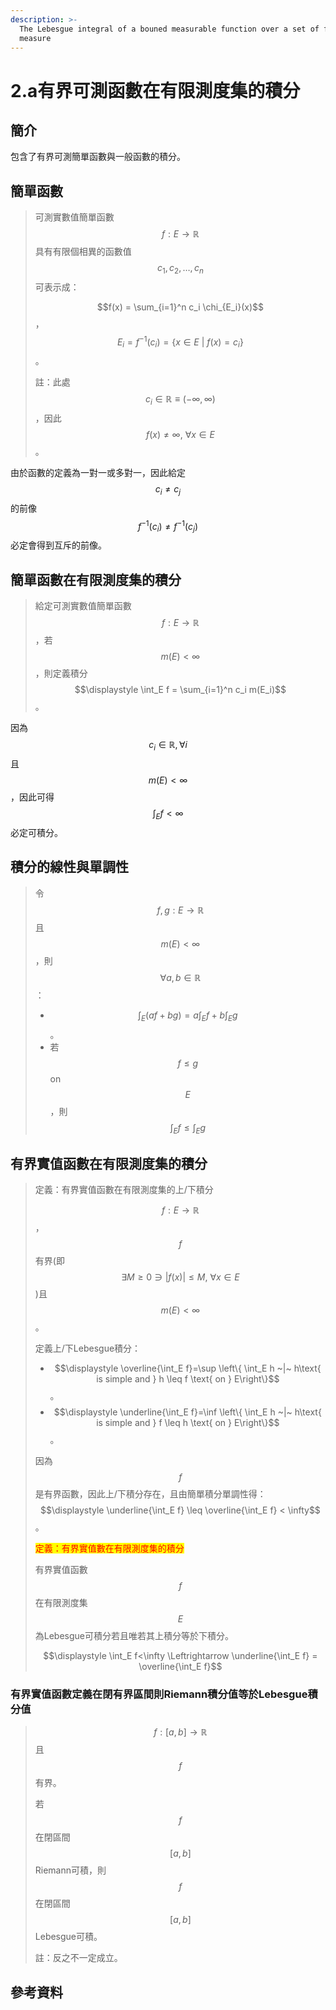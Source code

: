 ```yaml
---
description: >-
  The Lebesgue integral of a bouned measurable function over a set of finite
  measure
---
```


# 2.a有界可測函數在有限測度集的積分

## 簡介

包含了有界可測簡單函數與一般函數的積分。

## 簡單函數

> 可測實數值簡單函數$$f: E \rightarrow \mathbb{R}$$具有有限個相異的函數值$$c_1, c_2, \dots, c_n$$可表示成：
>
> $$f(x) = \sum_{i=1}^n c_i \chi_{E_i}(x)$$，$$E_i = f^{-1}(c_i)=\{x \in E ~|~ f(x)=c_i\}$$。
>
> 註：此處$$c_i \in \mathbb{R} \equiv (-\infty, \infty)$$，因此$$f(x)\neq \infty, ~\forall x \in E$$。

由於函數的定義為一對一或多對一，因此給定$$c_i \neq c_j$$的前像$$f^{-1}(c_i) \neq f^{-1}(c_j)$$必定會得到互斥的前像。

## 簡單函數在有限測度集的積分

> 給定可測實數值簡單函數$$f: E \rightarrow \mathbb{R}$$，若$$m(E)<\infty$$，則定義積分$$\displaystyle \int_E f = \sum_{i=1}^n c_i m(E_i)$$。

因為$$c_i \in \mathbb{R}, \forall i$$且$$m(E)<\infty$$，因此可得$$\displaystyle \int_E f<\infty$$必定可積分。

## 積分的線性與單調性

> 令$$f,g: E \rightarrow \mathbb{R}$$且$$m(E)<\infty$$，則$$\forall a, b\in \mathbb{R}$$：
>
> * $$\displaystyle \int_E (af+bg)=a\int_E f + b \int_E g$$。
> * 若$$f \leq g$$ on $$E$$，則$$\displaystyle \int_E f \leq \int_E g$$

## 有界實值函數在有限測度集的積分

> 定義：有界實值函數在有限測度集的上/下積分
>
> $$f: E \rightarrow \mathbb{R}$$，$$f$$有界(即$$\exists M\geq 0 \ni |f(x)|\leq M, ~\forall x \in E$$)且$$m(E)<\infty$$。
>
> 定義上/下Lebesgue積分：
>
> * $$\displaystyle \overline{\int_E f}=\sup \left\{ \int_E h ~|~ h\text{ is simple and } h \leq f \text{ on } E\right\}$$。
> * $$\displaystyle \underline{\int_E f}=\inf \left\{ \int_E h ~|~ h\text{ is simple and } f \leq h \text{ on } E\right\}$$。
>
> 因為$$f$$是有界函數，因此上/下積分存在，且由簡單積分單調性得：$$\displaystyle \underline{\int_E f} \leq \overline{\int_E f} < \infty$$。
>
> <mark style="color:red;">定義：有界實值數在有限測度集的積分</mark>
>
> 有界實值函數$$f$$在有限測度集$$E$$為Lebesgue可積分若且唯若其上積分等於下積分。
>
> $$\displaystyle \int_E f<\infty \Leftrightarrow \underline{\int_E f} = \overline{\int_E f}$$

### 有界實值函數定義在閉有界區間則Riemann積分值等於Lebesgue積分值

> $$f: [a,b] \rightarrow \mathbb{R}$$且$$f$$有界。
>
> 若$$f$$在閉區間$$[a,b]$$Riemann可積，則$$f$$在閉區間$$[a,b]$$Lebesgue可積。
>
> 註：反之不一定成立。



## 參考資料

